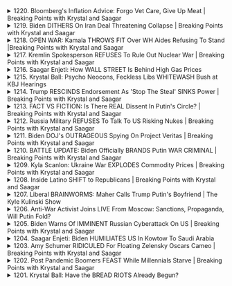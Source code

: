 <details>
<summary>1220. Bloomberg's Inflation Advice: Forgo Vet Care, Give Up Meat | Breaking Points with Krystal and Saagar</summary><br>

<a href="https://www.youtube.com/watch?v=ZrZcdQ6xWcY" target="_blank">
    <img src="https://img.youtube.com/vi/ZrZcdQ6xWcY/maxresdefault.jpg" 
        alt="[Youtube]" width="200">
</a>

# Bloomberg's Inflation Advice: Forgo Vet Care, Give Up Meat | Breaking Points with Krystal and Saagar


</details>

<details>
<summary>1219. Biden DITHERS On Iran Deal Threatening Collapse | Breaking Points with Krystal and Saagar</summary><br>

<a href="https://www.youtube.com/watch?v=L9OZG7FnyVM" target="_blank">
    <img src="https://img.youtube.com/vi/L9OZG7FnyVM/maxresdefault.jpg" 
        alt="[Youtube]" width="200">
</a>

# Biden DITHERS On Iran Deal Threatening Collapse | Breaking Points with Krystal and Saagar


</details>

<details>
<summary>1218. OPEN WAR: Kamala THROWS FIT Over WH Aides Refusing To Stand |Breaking Points with Krystal and Saagar</summary><br>

<a href="https://www.youtube.com/watch?v=tEy9D0LWYAI" target="_blank">
    <img src="https://img.youtube.com/vi/tEy9D0LWYAI/maxresdefault.jpg" 
        alt="[Youtube]" width="200">
</a>

# OPEN WAR: Kamala THROWS FIT Over WH Aides Refusing To Stand |Breaking Points with Krystal and Saagar


</details>

<details>
<summary>1217. Kremlin Spokesperson REFUSES To Rule Out Nuclear War | Breaking Points with Krystal and Saagar</summary><br>

<a href="https://www.youtube.com/watch?v=e2GC9ybN7UU" target="_blank">
    <img src="https://img.youtube.com/vi/e2GC9ybN7UU/maxresdefault.jpg" 
        alt="[Youtube]" width="200">
</a>

# Kremlin Spokesperson REFUSES To Rule Out Nuclear War | Breaking Points with Krystal and Saagar


</details>

<details>
<summary>1216. Saagar Enjeti: How WALL STREET Is Behind High Gas Prices</summary><br>

<a href="https://www.youtube.com/watch?v=rqVh-lraCBM" target="_blank">
    <img src="https://img.youtube.com/vi/rqVh-lraCBM/maxresdefault.jpg" 
        alt="[Youtube]" width="200">
</a>

# Saagar Enjeti: How WALL STREET Is Behind High Gas Prices


</details>

<details>
<summary>1215. Krystal Ball: Psycho Neocons, Feckless Libs WHITEWASH Bush at KBJ Hearings</summary><br>

<a href="https://www.youtube.com/watch?v=fiRgAmqldHY" target="_blank">
    <img src="https://img.youtube.com/vi/fiRgAmqldHY/maxresdefault.jpg" 
        alt="[Youtube]" width="200">
</a>

# Krystal Ball: Psycho Neocons, Feckless Libs WHITEWASH Bush at KBJ Hearings


</details>

<details>
<summary>1214. Trump RESCINDS Endorsement As 'Stop The Steal' SINKS Power | Breaking Points with Krystal and Saagar</summary><br>

<a href="https://www.youtube.com/watch?v=lV3tat6SOTk" target="_blank">
    <img src="https://img.youtube.com/vi/lV3tat6SOTk/maxresdefault.jpg" 
        alt="[Youtube]" width="200">
</a>

# Trump RESCINDS Endorsement As 'Stop The Steal' SINKS Power | Breaking Points with Krystal and Saagar


</details>

<details>
<summary>1213. FACT VS FICTION: Is There REAL Dissent In Putin's Circle? | Breaking Points with Krystal and Saagar</summary><br>

<a href="https://www.youtube.com/watch?v=XFESWMjs8q8" target="_blank">
    <img src="https://img.youtube.com/vi/XFESWMjs8q8/maxresdefault.jpg" 
        alt="[Youtube]" width="200">
</a>

# FACT VS FICTION: Is There REAL Dissent In Putin's Circle? | Breaking Points with Krystal and Saagar


</details>

<details>
<summary>1212. Russia Military REFUSES To Talk To US Risking Nukes | Breaking Points with Krystal and Saagar</summary><br>

<a href="https://www.youtube.com/watch?v=DjBVfdFQ6AU" target="_blank">
    <img src="https://img.youtube.com/vi/DjBVfdFQ6AU/maxresdefault.jpg" 
        alt="[Youtube]" width="200">
</a>

# Russia Military REFUSES To Talk To US Risking Nukes | Breaking Points with Krystal and Saagar


</details>

<details>
<summary>1211. Biden DOJ's OUTRAGEOUS Spying On Project Veritas | Breaking Points with Krystal and Saagar</summary><br>

<a href="https://www.youtube.com/watch?v=7-fOmjtFa4w" target="_blank">
    <img src="https://img.youtube.com/vi/7-fOmjtFa4w/maxresdefault.jpg" 
        alt="[Youtube]" width="200">
</a>

# Biden DOJ's OUTRAGEOUS Spying On Project Veritas | Breaking Points with Krystal and Saagar


</details>

<details>
<summary>1210. BATTLE UPDATE: Biden Officially BRANDS Putin WAR CRIMINAL | Breaking Points with Krystal and Saagar</summary><br>

<a href="https://www.youtube.com/watch?v=MUds7lL1nC4" target="_blank">
    <img src="https://img.youtube.com/vi/MUds7lL1nC4/maxresdefault.jpg" 
        alt="[Youtube]" width="200">
</a>

# BATTLE UPDATE: Biden Officially BRANDS Putin WAR CRIMINAL | Breaking Points with Krystal and Saagar


</details>

<details>
<summary>1209. Kyla Scanlon: Ukraine War EXPLODES Commodity Prices | Breaking Points with Krystal and Saagar</summary><br>

<a href="https://www.youtube.com/watch?v=wf-FzBiYqjA" target="_blank">
    <img src="https://img.youtube.com/vi/wf-FzBiYqjA/maxresdefault.jpg" 
        alt="[Youtube]" width="200">
</a>

# Kyla Scanlon: Ukraine War EXPLODES Commodity Prices | Breaking Points with Krystal and Saagar


</details>

<details>
<summary>1208. Inside Latino SHIFT to Republicans | Breaking Points with Krystal and Saagar</summary><br>

<a href="https://www.youtube.com/watch?v=-SpZ-KjcZdI" target="_blank">
    <img src="https://img.youtube.com/vi/-SpZ-KjcZdI/maxresdefault.jpg" 
        alt="[Youtube]" width="200">
</a>

# Inside Latino SHIFT to Republicans | Breaking Points with Krystal and Saagar


</details>

<details>
<summary>1207. Liberal BRAINWORMS: Maher Calls Trump Putin's Boyfriend | The Kyle Kulinski Show</summary><br>

<a href="https://www.youtube.com/watch?v=5YuMgxmaIzo" target="_blank">
    <img src="https://img.youtube.com/vi/5YuMgxmaIzo/maxresdefault.jpg" 
        alt="[Youtube]" width="200">
</a>

# Liberal BRAINWORMS: Maher Calls Trump Putin's Boyfriend | The Kyle Kulinski Show


</details>

<details>
<summary>1206. Anti-War Activist Joins LIVE From Moscow: Sanctions, Propaganda, Will Putin Fold?</summary><br>

<a href="https://www.youtube.com/watch?v=Rf7Y8l-gHnY" target="_blank">
    <img src="https://img.youtube.com/vi/Rf7Y8l-gHnY/maxresdefault.jpg" 
        alt="[Youtube]" width="200">
</a>

# Anti-War Activist Joins LIVE From Moscow: Sanctions, Propaganda, Will Putin Fold?


</details>

<details>
<summary>1205. Biden Warns Of IMMINENT Russian Cyberattack On US | Breaking Points with Krystal and Saagar</summary><br>

<a href="https://www.youtube.com/watch?v=wTAN7koQnQs" target="_blank">
    <img src="https://img.youtube.com/vi/wTAN7koQnQs/maxresdefault.jpg" 
        alt="[Youtube]" width="200">
</a>

# Biden Warns Of IMMINENT Russian Cyberattack On US | Breaking Points with Krystal and Saagar


</details>

<details>
<summary>1204. Saagar Enjeti: Biden HUMILIATES US In Kowtow To Saudi Arabia</summary><br>

<a href="https://www.youtube.com/watch?v=N1S40DfnwIA" target="_blank">
    <img src="https://img.youtube.com/vi/N1S40DfnwIA/maxresdefault.jpg" 
        alt="[Youtube]" width="200">
</a>

# Saagar Enjeti: Biden HUMILIATES US In Kowtow To Saudi Arabia


</details>

<details>
<summary>1203. Amy Schumer RIDICULED For Floating Zelensky Oscars Cameo | Breaking Points with Krystal and Saagar</summary><br>

<a href="https://www.youtube.com/watch?v=nirxFQPDii8" target="_blank">
    <img src="https://img.youtube.com/vi/nirxFQPDii8/maxresdefault.jpg" 
        alt="[Youtube]" width="200">
</a>

# Amy Schumer RIDICULED For Floating Zelensky Oscars Cameo | Breaking Points with Krystal and Saagar


</details>

<details>
<summary>1202. Post Pandemic Boomers FEAST While Millennials Starve | Breaking Points with Krystal and Saagar</summary><br>

<a href="https://www.youtube.com/watch?v=Yj4GcPQJEns" target="_blank">
    <img src="https://img.youtube.com/vi/Yj4GcPQJEns/maxresdefault.jpg" 
        alt="[Youtube]" width="200">
</a>

# Post Pandemic Boomers FEAST While Millennials Starve | Breaking Points with Krystal and Saagar


</details>

<details>
<summary>1201. Krystal Ball: Have the BREAD RIOTS Already Begun?</summary><br>

<a href="https://www.youtube.com/watch?v=EO_SbQKw-NI" target="_blank">
    <img src="https://img.youtube.com/vi/EO_SbQKw-NI/maxresdefault.jpg" 
        alt="[Youtube]" width="200">
</a>

# Krystal Ball: Have the BREAD RIOTS Already Begun?


</details>

